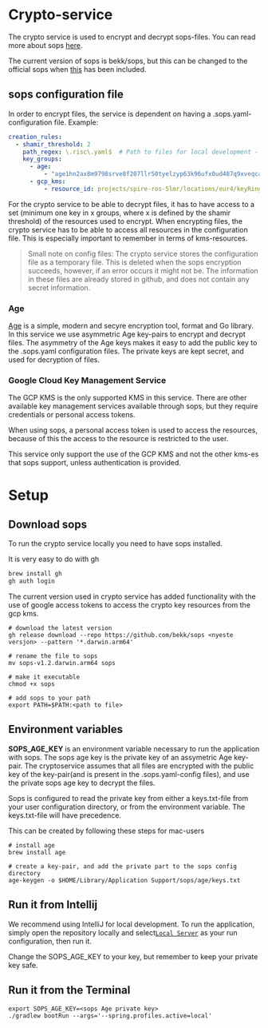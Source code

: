 # Crypto-service

The crypto service is used to encrypt and decrypt sops-files. You can read more about
sops [here](https://github.com/getsops/sops).

The current version of sops is bekk/sops, but this can be changed to the official sops
when [this](https://github.com/getsops/sops/pull/1578) has been included.

## sops configuration file

In order to encrypt files, the service is dependent on having a .sops.yaml-configuration file.
Example:

```yaml
creation_rules:
  - shamir_threshold: 2
    path_regex: \.risc\.yaml$  # Path to files for local development - not relevant for the crypto service 
    key_groups:
      - age:
          - "age1hn2ax8m9798srve8f207llr50tyelzyp63k96ufx0ud487q9xveqca6k0r"
      - gcp_kms:
          - resource_id: projects/spire-ros-5lmr/locations/eur4/keyRings/ROS/cryptoKeys/ros-as-code
```

For the crypto service to be able to decrypt files, it has to have access to a set (minimum one key in x groups, where x
is defined by the shamir threshold) of the resources used to encrypt.
When encrypting files, the crypto service has to be able to access all resources in the configuration file. This is
especially important to remember in terms of kms-resources.

> Small note on config files: The crypto service stores the configuration file as a temporary file. This is deleted when
> the sops
> encryption succeeds, however, if an error occurs it might not be. The information in these files are already stored in
> github, and does not contain any secret information.

### Age

[Age](https://github.com/FiloSottile/age) is a simple, modern and secyre encryption tool, format and Go library.
In this service we use asymmetric Age key-pairs to encrypt and decrypt files. The asymmetry of the Age keys makes it
easy to add the public key to the .sops.yaml configuration files.
The private keys are kept secret, and used for decryption of files.

### Google Cloud Key Management Service

The GCP KMS is the only supported KMS in this service. There are other available key management services available
through sops, but they require credentials or personal access tokens.

When using sops, a personal access token is used to access the resources, because of this the access to the resource is
restricted to the user.

This service only support the use of the GCP KMS and not the other kms-es that sops support, unless authentication is
provided.

# Setup

## Download sops

To run the crypto service locally you need to have sops installed.

It is very easy to do with gh

```sh
brew install gh
gh auth login
```

The current version used in crypto service has added functionality with the use of google access tokens to access the
crypto key resources from the gcp kms.

```shell
# download the latest version
gh release download --repo https://github.com/bekk/sops <nyeste versjon> --pattern '*.darwin.arm64'

# rename the file to sops
mv sops-v1.2.darwin.arm64 sops

# make it executable
chmod +x sops

# add sops to your path
export PATH=$PATH:<path to file>
```

## Environment variables

**SOPS_AGE_KEY** is an environment variable necessary to run the application with sops. The sops age key is the private
key of an assymetric Age key-pair.
The cryptoservice assumes that all files are encrypted with the public key of the key-pair(and is present in the
.sops.yaml-config files), and use the private sops age key to decrypt the files.

Sops is configured to read the private key from either a keys.txt-file from your user configuration directory, or from
the environment variable. The keys.txt-file will have precedence.

This can be created by following these steps for mac-users

```shell
# install age
brew install age

# create a key-pair, and add the private part to the sops config directory
age-keygen -o $HOME/Library/Application Support/sops/age/keys.txt
```

## Run it from Intellij

We recommend using IntelliJ for local development. To run the application, simply open the repository locally and
select[`Local Server`](https://github.com/kartverket/backstage-plugin-risk-crypto-service/blob/main/.run/Local%20Server.run.xml)
as your run configuration, then run it.

Change the SOPS_AGE_KEY to your key, but remember to keep your private key safe.

## Run it from the Terminal

```shell
export SOPS_AGE_KEY=<sops Age private key>
./gradlew bootRun --args='--spring.profiles.active=local'
```

